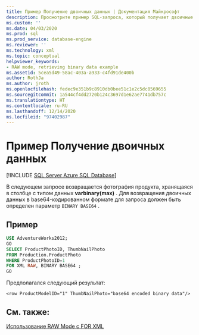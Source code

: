 ```yaml
---
title: Пример Получение двоичных данных | Документация Майкрософт
description: Просмотрите пример SQL-запроса, который получает двоичные данные, используя параметры RAW и BINARY BASE64 с предложением FOR XML.
ms.custom: ''
ms.date: 04/03/2020
ms.prod: sql
ms.prod_service: database-engine
ms.reviewer: ''
ms.technology: xml
ms.topic: conceptual
helpviewer_keywords:
- RAW mode, retrieving binary data example
ms.assetid: 5cea5d49-58ac-403a-a933-c4fd91de400b
author: RothJa
ms.author: jroth
ms.openlocfilehash: fedec9e351b9c8910db0bee51c1e2c5dc8569655
ms.sourcegitcommit: 1a544cf4dd2720b124c3697d1e62ae7741db757c
ms.translationtype: HT
ms.contentlocale: ru-RU
ms.lasthandoff: 12/14/2020
ms.locfileid: "97402987"
---
```

# <a name="example-retrieving-binary-data"></a>Пример Получение двоичных данных

[!INCLUDE [SQL Server Azure SQL Database](../../includes/applies-to-version/sql-asdb.md)]

В следующем запросе возвращается фотография продукта, хранящаяся в столбце с типом данных **varbinary(max)** . Для возвращения двоичных данных в base64-кодированном формате для запроса должен быть определен параметр `BINARY BASE64` .

## <a name="example"></a>Пример

```sql
USE AdventureWorks2012;
GO
SELECT ProductPhotoID, ThumbNailPhoto
FROM Production.ProductPhoto
WHERE ProductPhotoID=1
FOR XML RAW, BINARY BASE64 ;
GO
```

Предполагался следующий результат:

```console
<row ProductModelID="1" ThumbNailPhoto="base64 encoded binary data"/>
```

## <a name="see-also"></a>См. также:

[Использование RAW Mode с FOR XML](../../relational-databases/xml/use-raw-mode-with-for-xml.md)
